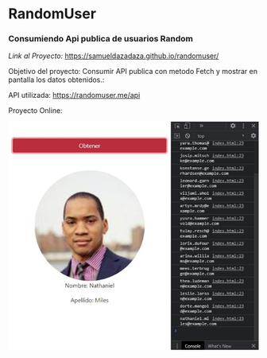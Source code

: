 # RandomUser

### Consumiendo Api publica de usuarios Random

*Link al Proyecto:*
https://samueldazadaza.github.io/randomuser/

Objetivo del proyecto:
Consumir API publica con metodo Fetch y mostrar en pantalla los datos obtenidos.:

API utilizada:
https://randomuser.me/api

Proyecto Online:

[![User Random](https://raw.githubusercontent.com/samueldazadaza/randomuser/main/randomuser.jpg "User Random")](https://raw.githubusercontent.com/samueldazadaza/randomuser/main/randomuser.jpg "User Random")
